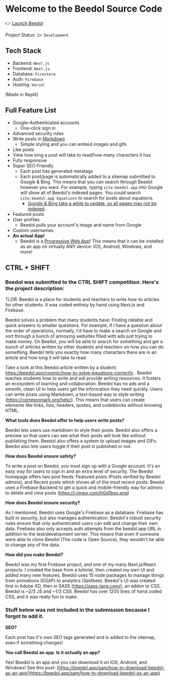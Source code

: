 # Welcome to the Beedol Source Code
👉 [Launch Beedol](https://beedol.app)

Project Status: `In Development`

## Tech Stack
- Backend: `Next.js`
- Frontend: `Next.js`
- Database: `Firestore`
- Auth: `Firebase`
- Hosting: `Vercel`

(Made in Replit)

## Full Feature List
- Google-Authenitcated accounts
  - One-click sign in
- Advanced security rules
- Write posts in [Markdown](https://www.markdownguide.org/basic-syntax/)
  - Simple styling and you can embed images and gifs
- Like posts
- View how long a post will take to read/how many characters it has
- Fully responsive
- Super SEO Friendly
  - Each post has generated metatags
  - Each post/page is automatically added to a sitemap submitted to Google & Bing. This means that you can search through Beedol however you want. For example, typing `site:beedol.app` into Google will show all of Beedol's indexed pages. You could search `site:beedol.app Equations` to search for posts about equations.
    - [Google & Bing take a while to update, so all pages may not be indexed](https://i.imgur.com/iioVLC5.png).
- Featured posts
- User profiles
  - Beedol pulls your account's image and name from Google
- Custom usernames
- **An actual App!**
  - Beedol is a [Progressive Web App](https://docs.microsoft.com/en-us/microsoft-edge/progressive-web-apps-chromium/)! This means that it can be installed as an app on virtually ANY device: IOS, Android, Windows, and more!

## CTRL + SHIFT
### Beedol was submitted to the CTRL SHIFT competition. Here's the project description:

TLDR: Beedol is a place for students and teachers to write how-to articles for other students. It was coded entirely by hand using NextJs and Firebase.

Beedol solves a problem that many students have: Finding reliable and quick answers to smaller questions. For example, if I have a question about the order of operations, normally, I'd have to make a search on Google and sort through a bunch of annoying websites filled with ads just trying to make money. On Beedol, you will be able to search for something and get a bunch of articles written by other students and teachers on how you can do something. Beedol tells you exactly how many characters there are in an article and how long it will take to read. 

Take a look at this Beedol article written by a student: https://beedol.app/cosmic/how-to-solve-equations-correctly . Beedol teaches students how to write and will provide writing resources. It fosters an ecosystem of learning and collaboration. Beedol has no ads and a smooth, clean UI to help users get the information they need quickly. Users can write posts using Markdown, a text-based way to style writing (https://commonmark.org/help/). This means that users can create elements like links, lists, headers, quotes, and codeblocks without knowing HTML.

**What tools does Beedol offer to help users write posts?**

Beedol lets users use markdown to style their posts. Beedol also offers a preview so that users can see what their posts will look like without publishing them. Beedol also offers a system to upload images and GIFs. Beedol also lets users toggle if their post is published or not.

**How does Beedol ensure safety?**

To write a post on Beedol, you must sign up with a Google account. It's an easy way for users to sign in and an extra level of security. The Beedol homepage offers two post feeds: Featured posts (Posts verified by Beedol admins), and Recent posts which shows all of the most recent posts. Beedol uses a Firebase Backend to get a quick and mobile-friendly way for admins to delete and view posts (https://i.imgur.com/hGd1bxp.png)

**How does Beedol ensure security?**

As I mentioned, Beedol uses Google's Firebase as a database. Firebase has built in security, but also manages authentication. Beedol's robust security rules ensure that only authenticated users can edit and change their own data. Firebase also only accepts auth attempts from the beedol.app URL in addition to the test/development server. This means that even if someone were able to clone Beedol (The code is Open Source), they wouldn't be able to change any of the data.

**How did you make Beedol?**

Beedol was my first Firebase project, and one of my many Next.js/React projects. I created the base from a tutorial, then created my own UI and added many new features. Beedol uses 15 node packages to manage things from animations (GSAP) to analytics (Splitbee). Beedol's UI was created first in Adobe XD, then in SASS (https://sass-lang.com/), an addon to CSS. Beedol is ~2/3 JS and ~1/3 CSS.  Beedol has over 1200 lines of hand coded CSS, and it was really fun to make.

### Stuff below was not included in the submission because I forgot to add it.
**SEO?**

Each post has it's own SEO tags generated and is added to the sitemap, even if something changes!

**You call Beedol an app. Is it actually an app?**

Yes! Beedol is an app and you can download it on IOS, Android, and Windows! See this post: [https://beedol.app/sam/how-to-download-beedol-as-an-app](https://beedol.app/sam/how-to-download-beedol-as-an-app)